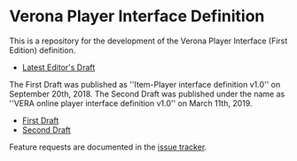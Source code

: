 # Verona Player Interface Definition

This is a repository for the development of the Verona Player Interface (First Edition) definition.
* [Latest Editor's Draft](https://verona-interfaces.github.io/player/)

The First Draft was published as ''Item-Player interface definition v1.0'' on September 20th, 2018. The Second Draft was published under the name as ''VERA online player interface definition v1.0'' on March 11th, 2019.
* [First Draft](https://verona-interfaces.github.io/player/Drafts/Item-Player%20interface%20definition%20v1.pdf)
* [Second Draft](https://verona-interfaces.github.io/player/Drafts/Vo%20interface%20Item-Player%20v1.pdf)

Feature requests are documented in the [issue tracker](https://github.com/verona-interfaces/player/issues/).
